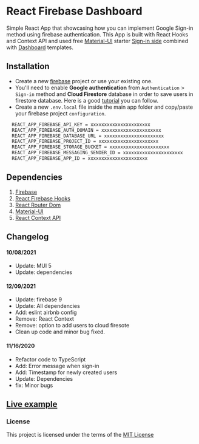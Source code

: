 # React Firebase Dashboard

Simple React App that showcasing how you can implement Google Sign-in method using firebase authentication. This App is built with React Hooks and Context API and used free [Material-UI](https://material-ui.com/getting-started/templates/) starter [Sign-in side](https://material-ui.com/getting-started/templates/sign-in-side/) combined with [Dashboard](https://material-ui.com/getting-started/templates/dashboard/) templates.

## Installation

- Create a new [firebase](https://console.firebase.google.com/) project or use your existing one.
- You'll need to enable **Google authentication** from `Authentication` > `Sign-in` method and **Cloud Firestore** database in order to save users in firestore database. Here is a good [tutorial](https://www.youtube.com/watch?v=e8GA1UOj8mE) you can follow.
- Create a new `.env.local` file inside the main app folder and copy/paste your firebase project `configuration`.

```bash
  REACT_APP_FIREBASE_API_KEY = xxxxxxxxxxxxxxxxxxxxxx
  REACT_APP_FIREBASE_AUTH_DOMAIN = xxxxxxxxxxxxxxxxxxxxxx
  REACT_APP_FIREBASE_DATABASE_URL = xxxxxxxxxxxxxxxxxxxxxx
  REACT_APP_FIREBASE_PROJECT_ID = xxxxxxxxxxxxxxxxxxxxxx
  REACT_APP_FIREBASE_STORAGE_BUCKET = xxxxxxxxxxxxxxxxxxxxxx
  REACT_APP_FIREBASE_MESSAGING_SENDER_ID = xxxxxxxxxxxxxxxxxxxxxx
  REACT_APP_FIREBASE_APP_ID = xxxxxxxxxxxxxxxxxxxxxx
```

## Dependencies

1. [Firebase](https://firebase.google.com/)
2. [React Firebase Hooks](https://www.npmjs.com/package/react-firebase-hooks)
3. [React Router Dom](https://reactrouter.com/web/guides/quick-start)
4. [Material-UI](https://material-ui.com)
5. [React Context API](https://reactjs.org/docs/context.html)

## Changelog

#### 10/08/2021

- Update: MUI 5
- Update: dependencies

#### 12/09/2021

- Update: firebase 9
- Update: All dependencies
- Add: eslint airbnb config
- Remove: React Context
- Remove: option to add users to cloud firesote
- Clean up code and minor bug fixed.

#### 11/16/2020

- Refactor code to TypeScript
- Add: Error message when sign-in
- Add: Timestamp for newly created users
- Update: Dependencies
- fix: Minor bugs

## [Live example](https://safetify-panel.vercel.app/)


### License

This project is licensed under the terms of the [MIT License](https://opensource.org/licenses/MIT)
